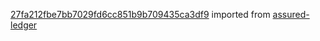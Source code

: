 [27fa212fbe7bb7029fd6cc851b9b709435ca3df9](https://github.com/insolar/assured-ledger/commit/27fa212fbe7bb7029fd6cc851b9b709435ca3df9) imported from [assured-ledger](https://github.com/insolar/assured-ledger)
